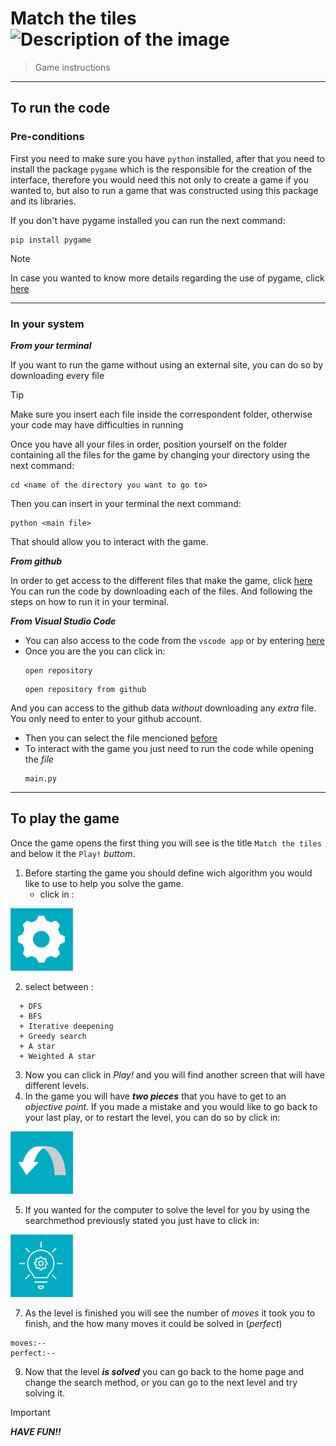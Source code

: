 # Match the tiles <img src="https://github.com/daniel-rg-23/trabalho-eiacd/assets/164920645/6d049b14-0475-4005-aedc-9f27a0889d74" alt="Description of the image" width="100" height="100">

> Game instructions
----------------------
## To run the code
### Pre-conditions
First you need to make sure you have `python` installed, after that you need to install the package `pygame` which is the responsible for the creation of the interface, therefore you would need this not only to create a game if you wanted to, but also to run a game that was constructed using this package and its libraries.

If you don't have pygame installed you can run the next command:
```
pip install pygame
```
> [!NOTE]
> In case you wanted to know more details regarding the use of pygame, click [here](https://www.pygame.org/docs/)
-------------------------

### In your system
</sub>***From your terminal***

If you want to run the game without using an external site, you can do so by downloading every file

> [!TIP]
> Make sure you insert each file inside the correspondent folder, otherwise your code may have difficulties in running

Once you have all your files in order, position yourself on the folder containing all the files for the game by changing your directory using the next command:
```
cd <name of the directory you want to go to>
```
Then you can insert in your terminal the next command:
```
python <main file>
```
That should allow you to interact with the game.

</sub>***From github***

  In order to get access to the different files that make the game, click [here](https://github.com/daniel-rg-23/trabalho-eiacd)
  You can run the code by downloading each of the files. And following the steps on how to run it in your terminal.

</sub>***From Visual Studio Code***

+ You can also access to the code from the `vscode app` or by entering [here](https://vscode.dev/)
+ Once you are the you can click in:
  ```
  open repository
  ```
  ```
  open repository from github
  ```
And you can access to the github data _without_ downloading any _extra_ file. You only need to enter to your github account.

+ Then you can select the file mencioned [before](https://github.com/daniel-rg-23/trabalho-eiacd)
+ To interact with the game you just need to run the code while opening the _file_
  ```
  main.py
  ```
--------------------  
## To play the game
Once the game opens the first thing you will see is the title `Match the tiles` and below it the `Play!` _buttom_.

1. Before starting the game you should define wich algorithm you would like to use to help you solve the game.
   + click in :
 <img src="https://github.com/daniel-rg-23/trabalho-eiacd/blob/main/jogo/algoritm.png?raw=true" alt="Image Description" width="100" height="100">

2. select between :
```
  + DFS
  + BFS
  + Iterative deepening
  + Greedy search
  + A star
  + Weighted A star
```

3. Now you can click in _Play!_ and you will find another screen that will have different levels.
4. In the game you will have ***two pieces*** that you have to get to an _objective point_. If you made a mistake and you would like to go back to your last play, or to restart the level, you can do so by click in:
   
 <img src="https://github.com/daniel-rg-23/trabalho-eiacd/blob/main/jogo/replayoverlay.png?raw=true" alt="Image Description" width="100" height="100">

5. If you wanted for the computer to solve the level for you by using the searchmethod previously stated you just have to click in:
   
<img src="https://github.com/daniel-rg-23/trabalho-eiacd/blob/main/jogo/lampadamenu1.png?raw=true" alt="Image Description" width="100" height="100">

7. As the level is finished you will see the number of _moves_ it took you to finish, and the how many moves it could be solved in (_perfect_)
```
moves:--
perfect:--
```
9. Now that the level ***is solved*** you can go back to the home page and change the search method, or you can go to the next level and try solving it.

> [!IMPORTANT]
> ***HAVE FUN!!***
